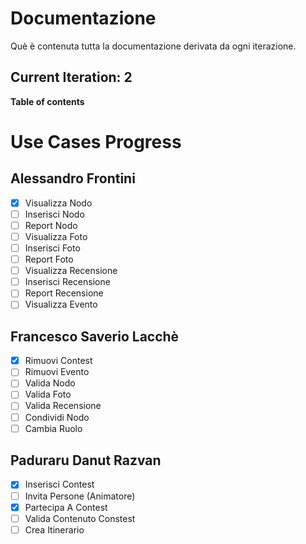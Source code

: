 # Documentazione <!-- omit in toc -->

Què è contenuta tutta la documentazione derivata da ogni iterazione.

## Current Iteration: 2

**Table of contents**

# Use Cases Progress

## Alessandro Frontini

- [x] Visualizza Nodo
- [ ] Inserisci Nodo
- [ ] Report Nodo
- [ ] Visualizza Foto
- [ ] Inserisci Foto
- [ ] Report Foto
- [ ] Visualizza Recensione
- [ ] Inserisci Recensione
- [ ] Report Recensione
- [ ] Visualizza Evento

## Francesco Saverio Lacchè

- [x] Rimuovi Contest
- [ ] Rimuovi Evento
- [ ] Valida Nodo
- [ ] Valida Foto
- [ ] Valida Recensione
- [ ] Condividi Nodo
- [ ] Cambia Ruolo

## Paduraru Danut Razvan

- [x] Inserisci Contest
- [ ] Invita Persone (Animatore)
- [x] Partecipa A Contest
- [ ] Valida Contenuto Constest
- [ ] Crea Itinerario
